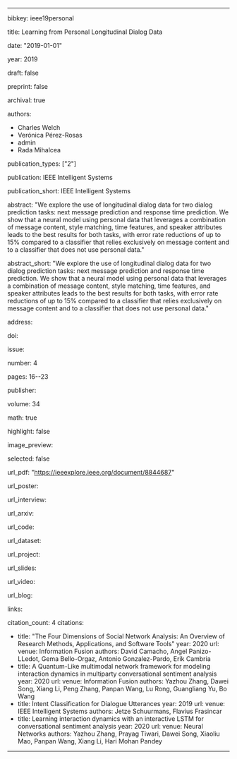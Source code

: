 ---

bibkey: ieee19personal

title: Learning from Personal Longitudinal Dialog Data

date: "2019-01-01"

year: 2019

draft: false

preprint: false

archival: true

authors: 
- Charles Welch
- Verónica Pérez-Rosas
- admin
- Rada Mihalcea

publication_types: ["2"]

publication: IEEE Intelligent Systems

publication_short: IEEE Intelligent Systems

abstract: "We explore the use of longitudinal dialog data for two dialog prediction tasks: next message prediction and response time prediction. We show that a neural model using personal data that leverages a combination of message content, style matching, time features, and speaker attributes leads to the best results for both tasks, with error rate reductions of up to 15% compared to a classifier that relies exclusively on message content and to a classifier that does not use personal data."

abstract_short: "We explore the use of longitudinal dialog data for two dialog prediction tasks: next message prediction and response time prediction. We show that a neural model using personal data that leverages a combination of message content, style matching, time features, and speaker attributes leads to the best results for both tasks, with error rate reductions of up to 15% compared to a classifier that relies exclusively on message content and to a classifier that does not use personal data."

address: 

doi: 

issue: 

number: 4

pages: 16--23

publisher: 

volume: 34

math: true

highlight: false

image_preview: 

selected: false

url_pdf: "https://ieeexplore.ieee.org/document/8844687"

url_poster: 

url_interview: 

url_arxiv: 

url_code: 

url_dataset: 

url_project: 

url_slides: 

url_video: 

url_blog: 

links: 

citation_count: 4
citations:
- title: "The Four Dimensions of Social Network Analysis: An Overview of Research Methods, Applications, and Software Tools"
  year: 2020
  url: 
  venue: Information Fusion
  authors: David Camacho, Angel Panizo-LLedot, Gema Bello-Orgaz, Antonio Gonzalez-Pardo, Erik Cambria
- title: A Quantum-Like multimodal network framework for modeling interaction dynamics in multiparty conversational sentiment analysis
  year: 2020
  url: 
  venue: Information Fusion
  authors: Yazhou Zhang, Dawei Song, Xiang Li, Peng Zhang, Panpan Wang, Lu Rong, Guangliang Yu, Bo Wang
- title: Intent Classification for Dialogue Utterances
  year: 2019
  url: 
  venue: IEEE Intelligent Systems
  authors: Jetze Schuurmans, Flavius Frasincar
- title: Learning interaction dynamics with an interactive LSTM for conversational sentiment analysis
  year: 2020
  url: 
  venue: Neural Networks
  authors: Yazhou Zhang, Prayag Tiwari, Dawei Song, Xiaoliu Mao, Panpan Wang, Xiang Li, Hari Mohan Pandey


---